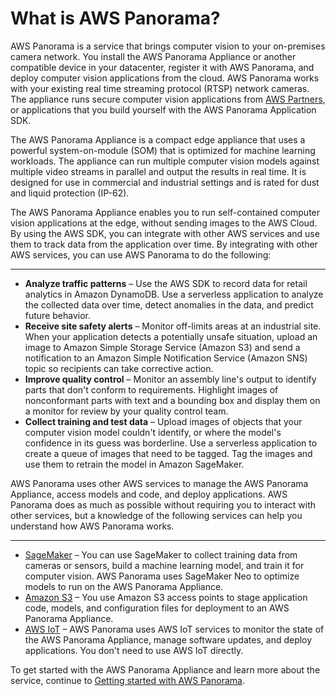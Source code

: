 # What is AWS Panorama?<a name="panorama-welcome"></a>

AWS Panorama is a service that brings computer vision to your on\-premises camera network\. You install the AWS Panorama Appliance or another compatible device in your datacenter, register it with AWS Panorama, and deploy computer vision applications from the cloud\. AWS Panorama works with your existing real time streaming protocol \(RTSP\) network cameras\. The appliance runs secure computer vision applications from [AWS Partners](https://aws.amazon.com//panorama/partners/), or applications that you build yourself with the AWS Panorama Application SDK\.

The AWS Panorama Appliance is a compact edge appliance that uses a powerful system\-on\-module \(SOM\) that is optimized for machine learning workloads\. The appliance can run multiple computer vision models against multiple video streams in parallel and output the results in real time\. It is designed for use in commercial and industrial settings and is rated for dust and liquid protection \(IP\-62\)\.

The AWS Panorama Appliance enables you to run self\-contained computer vision applications at the edge, without sending images to the AWS Cloud\. By using the AWS SDK, you can integrate with other AWS services and use them to track data from the application over time\. By integrating with other AWS services, you can use AWS Panorama to do the following:

****
+ **Analyze traffic patterns** – Use the AWS SDK to record data for retail analytics in Amazon DynamoDB\. Use a serverless application to analyze the collected data over time, detect anomalies in the data, and predict future behavior\.
+ **Receive site safety alerts** – Monitor off\-limits areas at an industrial site\. When your application detects a potentially unsafe situation, upload an image to Amazon Simple Storage Service \(Amazon S3\) and send a notification to an Amazon Simple Notification Service \(Amazon SNS\) topic so recipients can take corrective action\.
+ **Improve quality control** – Monitor an assembly line's output to identify parts that don't conform to requirements\. Highlight images of nonconformant parts with text and a bounding box and display them on a monitor for review by your quality control team\.
+ **Collect training and test data** – Upload images of objects that your computer vision model couldn't identify, or where the model's confidence in its guess was borderline\. Use a serverless application to create a queue of images that need to be tagged\. Tag the images and use them to retrain the model in Amazon SageMaker\.

AWS Panorama uses other AWS services to manage the AWS Panorama Appliance, access models and code, and deploy applications\. AWS Panorama does as much as possible without requiring you to interact with other services, but a knowledge of the following services can help you understand how AWS Panorama works\.

****
+ [SageMaker](https://aws.amazon.com/sagemaker/) – You can use SageMaker to collect training data from cameras or sensors, build a machine learning model, and train it for computer vision\. AWS Panorama uses SageMaker Neo to optimize models to run on the AWS Panorama Appliance\.
+ [Amazon S3](https://aws.amazon.com/s3/) – You use Amazon S3 access points to stage application code, models, and configuration files for deployment to an AWS Panorama Appliance\.
+ [AWS IoT](https://aws.amazon.com/iot/) – AWS Panorama uses AWS IoT services to monitor the state of the AWS Panorama Appliance, manage software updates, and deploy applications\. You don't need to use AWS IoT directly\.

To get started with the AWS Panorama Appliance and learn more about the service, continue to [Getting started with AWS Panorama](panorama-gettingstarted.md)\.